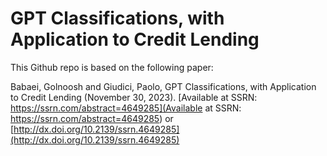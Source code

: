 # GPT Classifications, with Application to Credit Lending

This Github repo is based on the following paper:

Babaei, Golnoosh and Giudici, Paolo, GPT Classifications, with Application to Credit Lending (November 30, 2023). 
[Available at SSRN: https://ssrn.com/abstract=4649285](Available at SSRN: https://ssrn.com/abstract=4649285) or 
[http://dx.doi.org/10.2139/ssrn.4649285](http://dx.doi.org/10.2139/ssrn.4649285)
